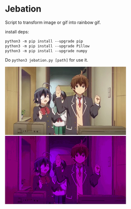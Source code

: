 # Jebation

Script to transform image or gif into rainbow gif.

install deps:

```
python3 -m pip install --upgrade pip
python3 -m pip install --upgrade Pillow
python3 -m pip install --upgrade numpy
```

Do `python3 jebation.py [path]` for use it.

![alt text](https://raw.githubusercontent.com/Dashstrom/Jebation/main/exemple/rikka.gif "Normal gif")
![alt text](https://raw.githubusercontent.com/Dashstrom/Jebation/main/exemple/rikka.gif.rainbow.gif "Rainbow gif")
